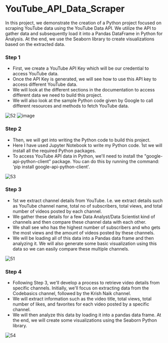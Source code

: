# YouTube_API_Data_Scraper

In this project, we demonstrate the creation of a Python project focused on scraping YouTube data using the YouTube Data API. We utilize the API to gather data and subsequently load it into a Pandas DataFrame in Python for Analysis. At the end, we use the Seaborn library to create visualizations based on the extracted data.


<h3>Step 1</h3>

- First, we create a YouTube API Key which will be our credential to access YouTube data.
- Once the API Key is generated, we will see how to use this API key to access different YouTube data.
- We will look at the different sections in the documentation to access different data we need to build this project.
- We will also look at the sample Python code given by Google to call different resources and methods to fetch YouTube data.
  

![52](https://github.com/akhilkn27/Python_Project_for_Scraping_YouTube_Using_the_YouTube_Data_API/assets/121345663/0f9b0db2-81a9-486a-bcbf-d87110589fc0)
![image](https://github.com/akhilkn27/YouTube_API_Data_Scraper/assets/121345663/d45c16ae-3212-4ca6-a378-f8aaba1f69c0)


<h3>Step 2</h3>

- Then, we will get into writing the Python code to build this project. 
- Here I have used Jupyter Notebook to write my Python code. 1st we will install all the required Python packages.
- To access YouTube API data in Python, we'll need to install the "google-api-python-client" package. You can do this by running the command: 'pip install google-api-python-client'.


![53](https://github.com/akhilkn27/Python_Project_for_Scraping_YouTube_Using_the_YouTube_Data_API/assets/121345663/72276c2c-5158-4bf4-a148-ecf84b5390b9)

  
<h3>Step 3</h3>

- 1st we extract channel details from YouTube. I.e. we extract details such as YouTube channel name, total no of subscribers, total views, and total number of videos posted by each channel.
- We gather these details for a few Data Analyst/Data Scientist kind of channels and then compare these channel data with each other.
- We shall see who has the highest number of subscribers and who gets the most views and the amount of videos posted by these channels.
- We will be loading all of this data into a Pandas data frame and then analyzing it. We will also generate some basic visualization using this data so we can easily compare these multiple channels.


![51](https://github.com/akhilkn27/Python_Project_for_Scraping_YouTube_Using_the_YouTube_Data_API/assets/121345663/a46c4987-6972-4403-92e8-6260775fc695)


<h3>Step 4</h3>

- Following Step 3, we'll develop a process to retrieve video details from specific channels. Initially, we'll focus on extracting data from the Codebasics channel, followed by the Krish Naik channel.
- We will extract information such as the video title, total views, total number of likes, and favorites for each video posted by a specific channel.
- We will then analyze this data by loading it into a pandas data frame. At the end, we will create some visualizations using the Seaborn Python library.

![54](https://github.com/akhilkn27/Python_Project_for_Scraping_YouTube_Using_the_YouTube_Data_API/assets/121345663/758c0957-ae18-4542-8a30-674607e407b3)




